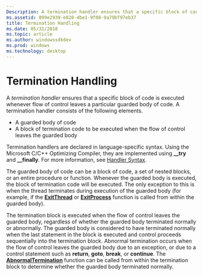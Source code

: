 ```yaml
---
Description: A termination handler ensures that a specific block of code is executed whenever flow of control leaves a particular guarded body of code. A termination handler consists of the following elements.
ms.assetid: 899e2939-e028-4be1-9f08-9a79bf97eb37
title: Termination Handling
ms.date: 05/31/2018
ms.topic: article
ms.author: windowssdkdev
ms.prod: windows
ms.technology: desktop
---
```


# Termination Handling

A *termination handler* ensures that a specific block of code is executed whenever flow of control leaves a particular guarded body of code. A termination handler consists of the following elements.

-   A guarded body of code
-   A block of termination code to be executed when the flow of control leaves the guarded body

Termination handlers are declared in language-specific syntax. Using the Microsoft C/C++ Optimizing Compiler, they are implemented using **\_\_try** and **\_\_finally**. For more information, see [Handler Syntax](handler-syntax.md).

The guarded body of code can be a block of code, a set of nested blocks, or an entire procedure or function. Whenever the guarded body is executed, the block of termination code will be executed. The only exception to this is when the thread terminates during execution of the guarded body (for example, if the [**ExitThread**](base.exitthread) or [**ExitProcess**](base.exitprocess) function is called from within the guarded body).

The termination block is executed when the flow of control leaves the guarded body, regardless of whether the guarded body terminated normally or abnormally. The guarded body is considered to have terminated normally when the last statement in the block is executed and control proceeds sequentially into the termination block. Abnormal termination occurs when the flow of control leaves the guarded body due to an exception, or due to a control statement such as **return**, **goto**, **break**, or **continue**. The [**AbnormalTermination**](abnormaltermination.md) function can be called from within the termination block to determine whether the guarded body terminated normally.

 

 



